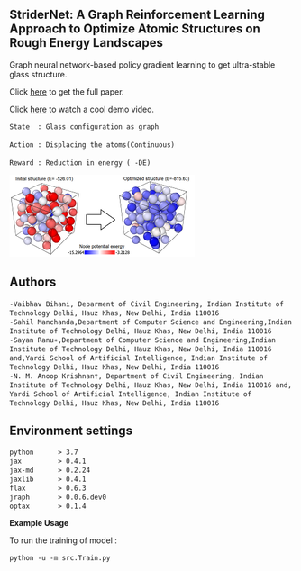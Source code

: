## StriderNet: A Graph Reinforcement Learning Approach to Optimize Atomic Structures on Rough Energy Landscapes
Graph neural network-based policy gradient learning to get ultra-stable glass structure.

Click [here](https://proceedings.mlr.press/v202/bihani23a) to get the full paper.

Click [here](https://www.youtube.com/watch?v=wrQmLkqEegI) to watch a cool demo video.


    State  : Glass configuration as graph 

    Action : Displacing the atoms(Continuous)
    
    Reward : Reduction in energy ( -DE)
    
   ![Logo](./src/LJSystem_optimize_schematic.png)
## Authors
	-Vaibhav Bihani, Deparment of Civil Engineering, Indian Institute of Technology Delhi, Hauz Khas, New Delhi, India 110016
	-Sahil Manchanda,Department of Computer Science and Engineering,Indian Institute of Technology Delhi, Hauz Khas, New Delhi, India 110016
	-Sayan Ranu∗,Department of Computer Science and Engineering,Indian Institute of Technology Delhi, Hauz Khas, New Delhi, India 110016 and,Yardi School of Artificial Intelligence, Indian Institute of Technology Delhi, Hauz Khas, New Delhi, India 110016
	-N. M. Anoop Krishnan†, Department of Civil Engineering, Indian Institute of Technology Delhi, Hauz Khas, New Delhi, India 110016 and, Yardi School of Artificial Intelligence, Indian Institute of Technology Delhi, Hauz Khas, New Delhi, India 110016

## Environment settings
    python      > 3.7
    jax         > 0.4.1                 
    jax-md      > 0.2.24                 
    jaxlib      > 0.4.1                 
    flax        > 0.6.3                 
    jraph       > 0.0.6.dev0            
    optax       > 0.1.4                 

**Example Usage**

To run the training of model :
```
python -u -m src.Train.py
```


